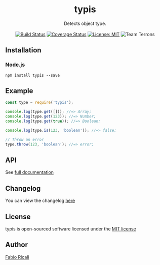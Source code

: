 <div align="center">
<h1>typis</h1>
Detects object type.
<br/><br/>
<a href="https://travis-ci.org/fabioricali/typis" target="_blank"><img src="https://travis-ci.org/fabioricali/typis.svg?branch=master" title="Build Status"/></a>
<a href="https://coveralls.io/github/fabioricali/typis?branch=master" target="_blank"><img src="https://coveralls.io/repos/github/fabioricali/typis/badge.svg?branch=master" title="Coverage Status"/></a>
<a href="https://opensource.org/licenses/MIT" target="_blank"><img src="https://img.shields.io/badge/License-MIT-yellow.svg" title="License: MIT"/></a>
<img src="https://img.shields.io/badge/team-terrons-orange.svg" title="Team Terrons"/>
</div>

## Installation

### Node.js
```
npm install typis --save
```

## Example

```javascript
const type = require('typis');

console.log(type.get([])); //=> Array;
console.log(type.get(123)); //=> Number;
console.log(type.get(true)); //=> Boolean;

console.log(type.is(123, 'boolean')); //=> false;

// Throw an error
type.throw(123, 'boolean'); //=> error;
```

## API
See <a href="https://github.com/fabioricali/typis/blob/master/api.md">full documentation</a>

## Changelog
You can view the changelog <a target="_blank" href="https://github.com/fabioricali/typis/blob/master/CHANGELOG.md">here</a>

## License
typis is open-sourced software licensed under the <a target="_blank" href="http://opensource.org/licenses/MIT">MIT license</a>

## Author
<a target="_blank" href="http://rica.li">Fabio Ricali</a>
